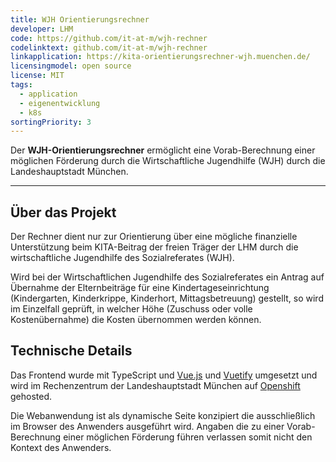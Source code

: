 ```yaml
---
title: WJH Orientierungsrechner
developer: LHM
code: https://github.com/it-at-m/wjh-rechner
codelinktext: github.com/it-at-m/wjh-rechner
linkapplication: https://kita-orientierungsrechner-wjh.muenchen.de/
licensingmodel: open source
license: MIT
tags:
  - application
  - eigenentwicklung
  - k8s
sortingPriority: 3
---
```


Der **WJH-Orientierungsrechner** ermöglicht eine Vorab-Berechnung einer möglichen Förderung durch die Wirtschaftliche Jugendhilfe (WJH) durch die Landeshauptstadt München.

---

## Über das Projekt

Der Rechner dient nur zur Orientierung über eine mögliche finanzielle Unterstützung beim KITA-Beitrag der freien Träger der LHM durch die wirtschaftliche Jugendhilfe des Sozialreferates (WJH).

Wird bei der Wirtschaftlichen Jugendhilfe des Sozialreferates ein Antrag auf Übernahme der Elternbeiträge für eine Kindertageseinrichtung (Kindergarten, Kinderkrippe, Kinderhort, Mittagsbetreuung) gestellt, so wird im Einzelfall geprüft, in welcher Höhe (Zuschuss oder volle Kostenübernahme) die Kosten übernommen werden können.

## Technische Details

Das Frontend wurde mit TypeScript und [Vue.js](vuejs) und [Vuetify](vuetifyjs) umgesetzt und wird im Rechenzentrum der Landeshauptstadt München auf [Openshift](openshift) gehosted.

Die Webanwendung ist als dynamische Seite konzipiert die ausschließlich im Browser des Anwenders ausgeführt wird.
Angaben die zu einer Vorab-Berechnung einer möglichen Förderung führen verlassen somit nicht den Kontext des Anwenders.

